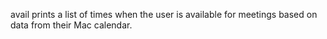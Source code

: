 avail prints a list of times when the user is available for meetings based on data from their Mac calendar.
